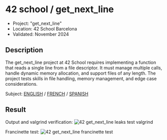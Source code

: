 # 42 school / get_next_line

- Project: "get_next_line"
- Location: 42 School Barcelona
- Validated: November 2024

## Description
The get_next_line project at 42 School requires implementing a function that reads a single line from a file descriptor. It must manage multiple calls, handle dynamic memory allocation, and support files of any length. The project tests skills in file handling, memory management, and edge case considerations.

Subject: [ENGLISH](./docs/en.subject.pdf) / [FRENCH](./docs/fr.subject.pdf) / [SPANISH](./docs/es.subject.pdf)

## Result

Output and valgrind verification:
![42 get_next_line leaks test valgrind](https://github.com/user-attachments/assets/14b485f8-3ca3-43a6-ad43-e9ecd4bf902c)

Francinette test:
![42 get_next_line francinette test](https://github.com/user-attachments/assets/a0819972-1505-47db-9c18-b3bffbd2aa1d)
